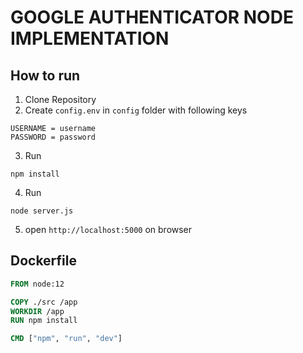 # GOOGLE AUTHENTICATOR NODE IMPLEMENTATION

## How to run

1. Clone Repository
2. Create `config.env` in `config` folder with following keys

```env
USERNAME = username
PASSWORD = password
```

3. Run

```shell
npm install
```

4. Run

```shell
node server.js
```

5. open `http://localhost:5000` on browser

## Dockerfile

```Dockerfile
FROM node:12

COPY ./src /app
WORKDIR /app
RUN npm install

CMD ["npm", "run", "dev"]
```
